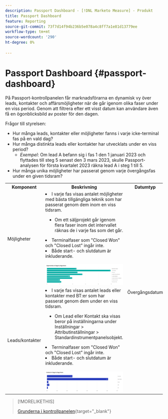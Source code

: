 ```yaml
---
description: Passport Dashboard - [!DNL Marketo Measure] - Produkt
title: Passport Dashboard
feature: Reporting
source-git-commit: 73f7d14f94b236b5e078a4c8ff7a1e81d13779ee
workflow-type: tm+mt
source-wordcount: '290'
ht-degree: 0%

---
```


# Passport Dashboard {#passport-dashboard}

På Passport-kontrollpanelen får marknadsförarna en dynamisk vy över leads, kontakter och affärsmöjligheter när de går igenom olika faser under en viss period. Genom att filtrera efter ett visst datum kan användare även få en ögonblicksbild av poster för den dagen.

Frågor till styrelsen:

* Hur många leads, kontakter eller möjligheter fanns i varje icke-terminal fas på en vald dag?
* Hur många distinkta leads eller kontakter har utvecklats under en viss period?
   * _Exempel_: Om lead A befann sig i fas 1 den 1 januari 2023 och flyttades till steg 5 senast den 3 mars 2023, skulle Passport-analysen för första kvartalet 2023 räkna lead A i steg 1 till 5.
* Hur många unika möjligheter har passerat genom varje övergångsfas under en given tidsram?

<table style="table-layout:auto"> 
<tbody>
<tr> 
   <th>Komponent</th> 
   <th>Beskrivning</th>
   <th>Datumtyp</th>
   <th>Granska fält</th>
   <th>Filter</th>
  </tr>
  <tr>
    <td>Möjligheter</td>
    <td><li>I varje fas visas antalet möjligheter med bästa tillgängliga teknik som har passerat genom dem inom en viss tidsram.</li>
<ul style="padding-left: 30px;"><li>Om ett säljprojekt går igenom flera faser inom det intervallet räknas de i varje fas som det går.</li></ul>
<li>Terminalfaser som "Closed Won" och "Closed Lost" ingår inte.</li>
<li>Både start- och slutdatum är inkluderande.</li>
<br/><img src="assets/passport-dashboard-1.png" width="600"></td>
    <td rowspan="2">Övergångsdatum</td>
    <td><li>Affärsmöjlighets-ID</li>
<li>Affärsmöjlighetens namn</li>
<li>Skapad den</li>
<li>Stängningsdatum</li>
<li>Är stängd (J/N)</li>
<li>Är vunnen (J/N)</li>
<li>Aktuell fas</li>
<li>Övergång i datum</li>
<li>Övergång inaktuell</li></td>
    <td rowspan="2"><li>Datum</li>
<li>Kanal</li>
<li>Delkanal</li>
<li>Campaign</li>
<li>Segment</li></td>
  </tr>
  <tr>
    <td>Leads/kontakter</td>
    <td><li>I varje fas visas antalet leads eller kontakter med BT:er som har passerat genom dem under en viss tidsram.</li>
<ul style="padding-left: 30px;"><li>Om Lead eller Kontakt ska visas beror på inställningarna under Inställningar &gt; Attributinställningar &gt; Standardinstrumentpanelsobjekt.</li></ul>
<li>Terminalfaser som "Closed Won" och "Closed Lost" ingår inte.</li>
<li>Både start- och slutdatum är inkluderande.</li>
<br/><img src="assets/passport-dashboard-2.png" width="600"></td>
    <td><li>Lead/kontakt-ID</li>
<li>Lead/kontakt-e-postadress</li>
<li>Skapad den</li>
<li>Aktuell fas</li>
<li>Övergång i datum</li>
<li>Övergång inaktuell</li></td>
  </tr>
</tbody>
</table>

>[!MORELIKETHIS]
>
>[Grunderna i kontrollpanelen](/help/marketo-measure-discover-ui/dashboards/discover-dashboard-basics.md){target="_blank"}
